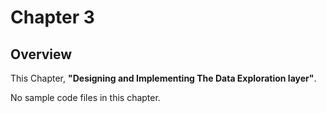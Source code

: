 # Chapter 3

## Overview
This Chapter, **"Designing and Implementing The Data Exploration layer"**. 

No sample code files in this chapter.
